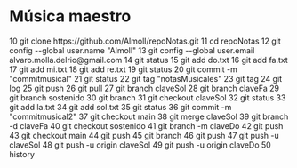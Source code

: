 # Música maestro
<p> 10  git clone https://github.com/Almoll/repoNotas.git
   11  cd repoNotas
   12  git config --global user.name "Almoll"
   13  git config --global user.email alvaro.molla.delrio@gmail.com
   14  git status
   15  git add do.txt
   16  git add fa.txt
   17  git add mi.txt
   18  git add re.txt
   19  git status
   20  git commit -m "commitmusical"
   21  git status
   22  git tag "notasMusicales"
   23  git tag
   24  git log
   25  git push
   26  git pull
   27  git branch claveSol
   28  git branch claveFa
   29  git branch sostenido
   30  git branch
   31  git checkout claveSol
   32  git status
   33  git add la.txt
   34  git add sol.txt
   35  git status
   36  git commit -m "commitmusical2"
   37  git checkout main
   38  git merge claveSol
   39  git branch -d claveFa
   40  git checkout sostenido
   41  git branch -m claveDo
   42  git push
   43  git checkout main
   44  git push
   45  git branch
   46  git push
   47  git push -u claveSol
   48  git push -u origin claveSol
   49   git push -u origin claveDo
   50  history</p>
